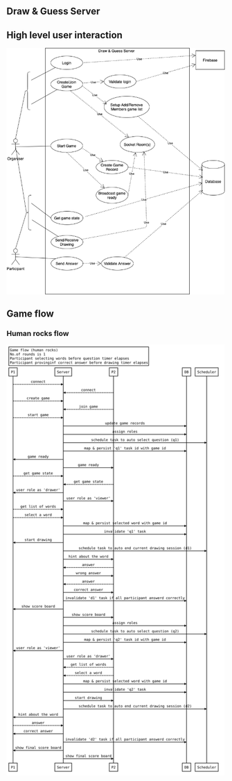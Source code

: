 ## Draw & Guess Server

## High level user interaction

![High level user interaction](usecase/high_level_user_interaction.png)

## Game flow

### Human rocks flow

![High level user interaction](sequence/game_flow_human_rocks.svg)
